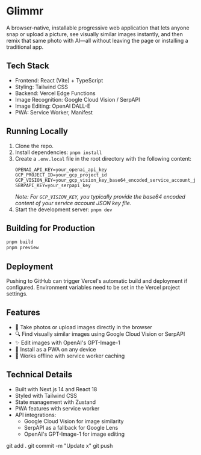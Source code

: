 # Glimmr

A browser-native, installable progressive web application that lets anyone snap or upload a picture, see visually similar images instantly, and then remix that same photo with AI—all without leaving the page or installing a traditional app.

## Tech Stack

- Frontend: React (Vite) + TypeScript
- Styling: Tailwind CSS
- Backend: Vercel Edge Functions
- Image Recognition: Google Cloud Vision / SerpAPI
- Image Editing: OpenAI DALL-E
- PWA: Service Worker, Manifest

## Running Locally

1. Clone the repo.
2. Install dependencies: `pnpm install`
3. Create a `.env.local` file in the root directory with the following content:
   ```
   OPENAI_API_KEY=your_openai_api_key
   GCP_PROJECT_ID=your_gcp_project_id
   GCP_VISION_KEY=your_gcp_vision_key_base64_encoded_service_account_json
   SERPAPI_KEY=your_serpapi_key
   ```
   *Note: For `GCP_VISION_KEY`, you typically provide the base64 encoded content of your service account JSON key file.*
4. Start the development server: `pnpm dev`

## Building for Production

```bash
pnpm build
pnpm preview
```

## Deployment

Pushing to GitHub can trigger Vercel's automatic build and deployment if configured.
Environment variables need to be set in the Vercel project settings.

## Features

- 📸 Take photos or upload images directly in the browser
- 🔍 Find visually similar images using Google Cloud Vision or SerpAPI
- ✨ Edit images with OpenAI's GPT-Image-1
- 📱 Install as a PWA on any device
- 🔄 Works offline with service worker caching

## Technical Details

- Built with Next.js 14 and React 18
- Styled with Tailwind CSS
- State management with Zustand
- PWA features with service worker
- API integrations:
  - Google Cloud Vision for image similarity
  - SerpAPI as a fallback for Google Lens
  - OpenAI's GPT-Image-1 for image editing

git add .
git commit -m "Update x"
git push